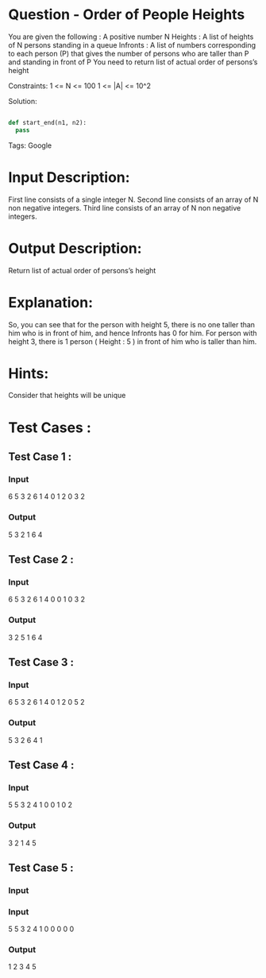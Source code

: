 # Question - Order of People Heights
You are given the following :
A positive number N
Heights : A list of heights of N persons standing in a queue
Infronts : A list of numbers corresponding to each person (P) that gives the number of persons who are taller than P and standing in front of P
You need to return list of actual order of persons’s height

Constraints:
1 <= N <= 100
1 <= |A| <= 10^2

Solution:

```python

def start_end(n1, n2):
  pass

```

Tags:
Google

# Input Description:
First line consists of a single integer N.
Second line consists of an array of N non negative integers.
Third line consists of an array of N non negative integers.

# Output Description:
Return list of actual order of persons’s height

# Explanation:
So, you can see that for the person with height 5, there is no one taller than him who is in front of him, and hence Infronts has 0 for him.
For person with height 3, there is 1 person ( Height : 5 ) in front of him who is taller than him.

# Hints:
Consider that heights will be unique

# Test Cases :
## Test Case 1 :
### Input
6
5 3 2 6 1 4
0 1 2 0 3 2
### Output
5 3 2 1 6 4


## Test Case 2 :
### Input
6
5 3 2 6 1 4
0 0 1 0 3 2
### Output
3 2 5 1 6 4


## Test Case 3 :
### Input
6
5 3 2 6 1 4
0 1 2 0 5 2
### Output
5 3 2 6 4 1 

## Test Case 4 :
### Input
5
5 3 2 4 1
0 0 1 0 2
### Output
3 2 1 4 5


## Test Case 5 :
### Input
### Input
5
5 3 2 4 1
0 0 0 0 0
### Output
1 2 3 4 5
